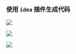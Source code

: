### 使用 `idea` 插件生成代码

![](https://i.loli.net/2021/02/24/Gb8SqkmMC6rxYz4.png)


![](https://i.loli.net/2021/02/24/Et3XSUWxrGiuCfQ.png)


![](https://i.loli.net/2021/02/24/Ovd4IoEwj9M5GQe.png)
